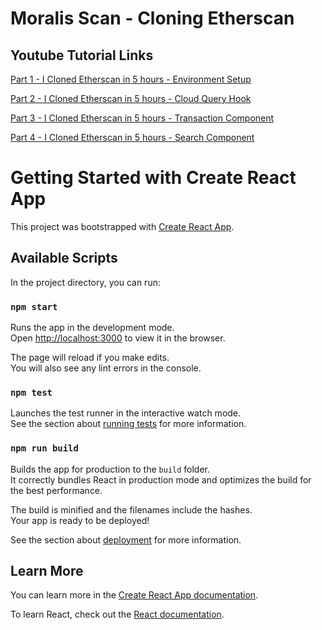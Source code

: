 # Moralis Scan - Cloning Etherscan

## Youtube Tutorial Links

[Part 1 - I Cloned Etherscan in 5 hours - Environment Setup](https://youtu.be/1bJ1lbz8oZI)

[Part 2 - I Cloned Etherscan in 5 hours - Cloud Query Hook](https://youtu.be/X4NOOnLruH4)

[Part 3 - I Cloned Etherscan in 5 hours - Transaction Component](https://youtu.be/WzuA_BLhF7c)

[Part 4 - I Cloned Etherscan in 5 hours - Search Component](https://youtu.be/DM3mf2L7Iq8)


# Getting Started with Create React App

This project was bootstrapped with [Create React App](https://github.com/facebook/create-react-app).

## Available Scripts

In the project directory, you can run:

### `npm start`

Runs the app in the development mode.\
Open [http://localhost:3000](http://localhost:3000) to view it in the browser.

The page will reload if you make edits.\
You will also see any lint errors in the console.

### `npm test`

Launches the test runner in the interactive watch mode.\
See the section about [running tests](https://facebook.github.io/create-react-app/docs/running-tests) for more information.

### `npm run build`

Builds the app for production to the `build` folder.\
It correctly bundles React in production mode and optimizes the build for the best performance.

The build is minified and the filenames include the hashes.\
Your app is ready to be deployed!

See the section about [deployment](https://facebook.github.io/create-react-app/docs/deployment) for more information.


## Learn More

You can learn more in the [Create React App documentation](https://facebook.github.io/create-react-app/docs/getting-started).

To learn React, check out the [React documentation](https://reactjs.org/).
